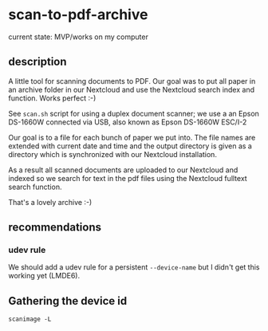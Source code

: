 # scan-to-pdf-archive

current state: MVP/works on my computer

## description

A little tool for scanning documents to PDF. Our goal was to put all paper in an archive folder in our Nextcloud and use the Nextcloud search index and function. Works perfect :-)

See `scan.sh` script for using a duplex document scanner; we use a an Epson DS-1660W connected via USB, also known as Epson DS-1660W ESC/I-2

Our goal is to a file for each bunch of paper we put into.
The file names are extended with current date and time and the output directory is given as a directory which is synchronized with our Nextcloud installation.

As a result all scanned documents are uploaded to our Nextcloud and indexed so we search for text in the pdf files using the Nextcloud fulltext search function.

That's a lovely archive :-)

## recommendations

### udev rule

We should add a udev rule for a persistent `--device-name` but I didn't get this working yet (LMDE6).

## Gathering the device id

```
scanimage -L
```

